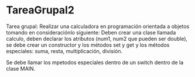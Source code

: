 # TareaGrupal2

Tarea grupal: Realizar una calculadora en programación orientada a objetos tomando en consideraciónlo siguiente:
Deben crear una clase llamada calculo, deben declarar los atributos (num1, num2 que pueden ser double), se debe
crear un constructor y los métodos set y get y los métodos especiales: suma, resta, multiplicación, división.

Se debe llamar los mpetodos especiales dentro de un switch dentro de la clase MAIN.
